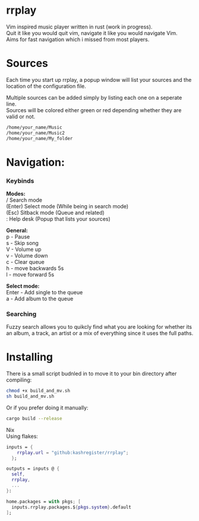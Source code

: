 # rrplay

Vim inspired music player written in rust (work in progress).\
Quit it like you would quit vim, navigate it like you would navigate Vim.\
Aims for fast navigation which i missed from most players.

# Sources

Each time you start up rrplay, a popup window will list your sources and the
location of the configuration file.

Multiple sources can be added simply by listing each one on a seperate line.\
Sources will be colored either green or red depending whether they are valid or
not.

```bash
/home/your_name/Music
/home/your_name/Music2
/home/your_name/My_folder
```

# Navigation:

### Keybinds

**Modes:**\
/ Search mode\
(Enter) Select mode (While being in search mode)\
(Esc) Sitback mode (Queue and related)\
: Help desk (Popup that lists your sources)

**General:**\
p - Pause\
s - Skip song\
V - Volume up\
v - Volume down\
c - Clear queue\
h - move backwards 5s\
l - move forward 5s

**Select mode:**\
Enter - Add single to the queue\
a - Add album to the queue

### Searching

Fuzzy search allows you to quikcly find what you are looking for whether its an
album, a track, an artist or a mix of everything since it uses the full paths.

# Installing

There is a small script budnled in to move it to your bin directory after
compiling:

```bash
chmod +x build_and_mv.sh
sh build_and_mv.sh
```

Or if you prefer doing it manually:

```bash
cargo build --release
```

Nix\
Using flakes:

```nix
inputs = {
    rrplay.url = "github:kashregister/rrplay";
  };
```

```nix
outputs = inputs @ {
  self,
  rrplay,
  ...
}:
```

```nix
home.packages = with pkgs; [
  inputs.rrplay.packages.${pkgs.system}.default
];
```
